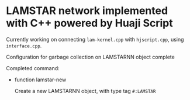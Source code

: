 # LAMSTAR network implemented with C++ powered by Huaji Script

Currently working on connecting `lam-kernel.cpp` with `hjscript.cpp`, using `interface.cpp`.

Configuration for garbage collection on LAMSTARNN object complete

Completed command:

- function lamstar-new

    Create a new LAMSTARNN object, with type tag `#:LAMSTAR`
